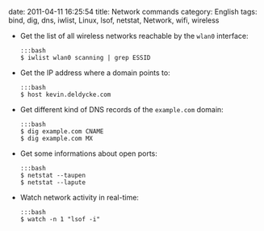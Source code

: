 date: 2011-04-11 16:25:54
title: Network commands
category: English
tags: bind, dig, dns, iwlist, Linux, lsof, netstat, Network, wifi, wireless

  * Get the list of all wireless networks reachable by the `wlan0` interface:

        :::bash
        $ iwlist wlan0 scanning | grep ESSID

  * Get the IP address where a domain points to:

        :::bash
        $ host kevin.deldycke.com

  * Get different kind of DNS records of the `example.com` domain:

        :::bash
        $ dig example.com CNAME
        $ dig example.com MX

  * Get some informations about open ports:

        :::bash
        $ netstat --taupen
        $ netstat --lapute

  * Watch network activity in real-time:

        :::bash
        $ watch -n 1 "lsof -i"

